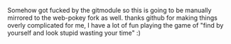 Somehow got fucked by the gitmodule so this is going to be manually mirrored to the web-pokey fork as well.
thanks github for making things overly complicated for me, I have a lot of fun playing the game of "find by yourself and look stupid wasting your time" :)
